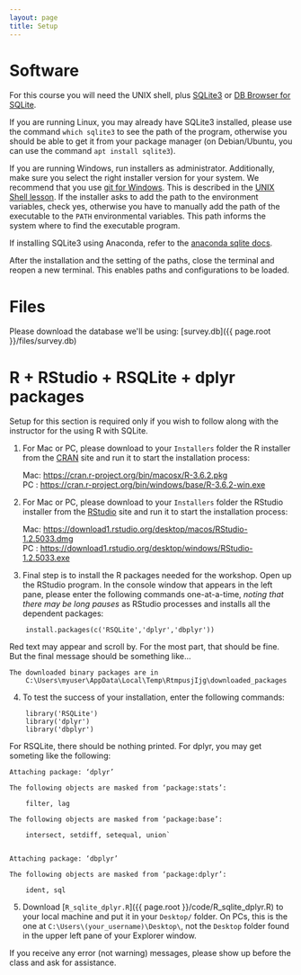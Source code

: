 ```yaml
---
layout: page
title: Setup
---
```

# Software
For this course you will need the UNIX shell, plus [SQLite3](http://www.sqlite.org/) or
[DB Browser for SQLite](http://sqlitebrowser.org/).

If you are running Linux, you may already have SQLite3 installed, please use the command 
`which sqlite3` to see the path of the program, otherwise you should be able to get it 
from your package manager (on Debian/Ubuntu, you can use the command `apt install sqlite3`).

If you are running Windows, run installers as administrator.
Additionally, make sure you select the right installer version for your system.
We recommend that you use [git for Windows](https://gitforwindows.org/).
This is described in the [UNIX Shell lesson](http://swcarpentry.github.io/shell-novice/setup.html).
If the installer asks to add the path to the environment variables, check yes, otherwise you have to manually add the path of the executable to the `PATH` environmental variables.
This path informs the system where to find the executable program.

If installing SQLite3 using Anaconda, refer to the [anaconda sqlite docs](https://anaconda.org/anaconda/sqlite).

After the installation and the setting of the paths, close the terminal and reopen a new terminal.
This enables paths and configurations to be loaded.

# Files
Please download the database we'll be using: [survey.db]({{ page.root }}/files/survey.db)


# R + RStudio + RSQLite + dplyr packages

Setup for this section is required only if you wish to follow along with the instructor for
the using R with SQLite.  



1. For Mac or PC, please download to your `Installers` folder the R installer from the [CRAN](https://cran.r-project.org/) site and run it to start the installation process:

    Mac: https://cran.r-project.org/bin/macosx/R-3.6.2.pkg       
    PC : https://cran.r-project.org/bin/windows/base/R-3.6.2-win.exe

2. For Mac or PC, please download to your `Installers` folder the RStudio installer from the [RStudio](https://www.rstudio.com/) site and run it to start the installation process:

    Mac: https://download1.rstudio.org/desktop/macos/RStudio-1.2.5033.dmg       
    PC : https://download1.rstudio.org/desktop/windows/RStudio-1.2.5033.exe


3. Final step is to install the R packages needed for the workshop. Open up the RStudio
program. In the console window that appears in the left pane, please enter the following
commands one-at-a-time, *noting that there may be long pauses* as RStudio processes
and installs all the dependent packages:

```
    install.packages(c('RSQLite','dplyr','dbplyr'))
```

Red text may appear and scroll by. For the most part, that should be fine. But the final
message should be something like...

```
The downloaded binary packages are in
	C:\Users\myuser\AppData\Local\Temp\RtmpusjIjg\downloaded_packages
```

4. To test the success of your installation, enter the following commands:

```
    library('RSQLite')
    library('dplyr')
    library('dbplyr')
```
    
For RSQLite, there should be nothing printed. For dplyr, you may get someting like the following:

```
Attaching package: ‘dplyr’

The following objects are masked from ‘package:stats’:

    filter, lag

The following objects are masked from ‘package:base’:

    intersect, setdiff, setequal, union`


Attaching package: ‘dbplyr’

The following objects are masked from ‘package:dplyr’:

    ident, sql
```

5. Download [`R_sqlite_dplyr.R`]({{ page.root }}/code/R_sqlite_dplyr.R) to your local machine
and put it in your `Desktop/` folder. On PCs, this is the one at `C:\Users\(your_username)\Desktop\`,
not the `Desktop` folder found in the upper left pane of your Explorer window.

If you receive any error (not warning) messages, please show up before the class and
ask for assistance.
